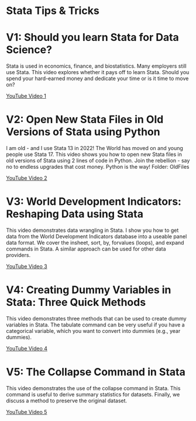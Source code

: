 # Stata Tips & Tricks

# V1: Should you learn Stata for Data Science?
Stata is used in economics, finance, and biostatistics. Many employers still use Stata. This video explores whether it pays off to learn Stata. Should you spend your hard-earned money and dedicate your time or is it time to move on?

[YouTube Video 1](https://youtu.be/9Y1bsmcz1UU)


# V2: Open New Stata Files in Old Versions of Stata using Python
I am old - and I use Stata 13 in 2022! The World has moved on and young people use Stata 17. This video shows you how to open new Stata files in old versions of Stata using 2 lines of code in Python. Join the rebellion - say no to endless upgrades that cost money. Python is the way!
Folder: OldFiles

[YouTube Video 2](https://youtu.be/zVzSix2SZjs)


# V3: World Development Indicators: Reshaping Data using Stata
This video demonstrates data wrangling in Stata. I show you how to get data from the World Development Indicators database into a useable panel data format. We cover the insheet, sort, by, forvalues (loops), and expand commands in Stata. A similar approach can be used for other data providers.

[YouTube Video 3](https://youtu.be/Ao8AjlynzP4)


# V4: Creating Dummy Variables in Stata: Three Quick Methods
This video demonstrates three methods that can be used to create dummy variables in Stata. The tabulate command can be very useful if you have a categorical variable, which you want to convert into dummies (e.g., year dummies).

[YouTube Video 4](https://youtu.be/cZJM5TJi0xs)


# V5: The Collapse Command in Stata
This video demonstrates the use of the collapse command in Stata. This command is useful to derive summary statistics for datasets. Finally, we discuss a method to preserve the original dataset.

[YouTube Video 5](https://youtu.be/woReGf96tl8)
